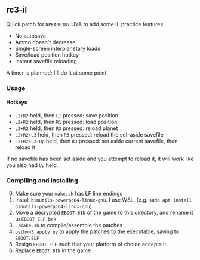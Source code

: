 ## rc3-il
Quick patch for `NPEA00387` UYA to add some IL practice features:

- No autosave
- Ammo doesn't decrease
- Single-screen interplanetary loads
- Save/load position hotkey
- Instant savefile reloading

A timer is planned; I'll do it at some point.

### Usage
#### Hotkeys
- `L2+R2` held, then `L1` pressed: save position
- `L2+R2` held, then `R1` pressed: load position
- `L2+R2` held, then `R3` pressed: reload planet
- `L2+R2+L3` held, then `R3` pressed: reload the set-aside savefile
- `L2+R2+L3+Up` held, then `R3` pressed: set aside current savefile, then reload it

If no savefile has been set aside and you attempt to reload it, it will work like you also had `Up` held.

### Compiling and installing
0) Make sure your `make.sh` has LF line endings
1) Install `binutils-powerpc64-linux-gnu`. I use WSL. (e.g. `sudo apt install binutils-powerpc64-linux-gnu`)
2) Move a decrypted `EBOOT.BIN` of the game to this directory, and rename it to `EBOOT.ELF.bak`
3) `./make.sh` to compile/assemble the patches
4) `python3 apply.py` to apply the patches to the executable, saving to `EBOOT.ELF`
5) Resign `EBOOT.ELF` such that your platform of choice accepts it.
6) Replace `EBOOT.BIN` in the game
